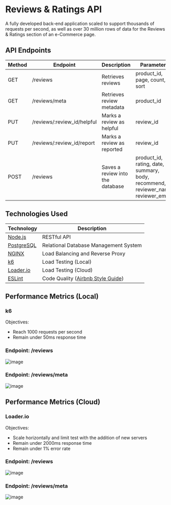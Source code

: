 # Reviews & Ratings API
A fully developed back-end application scaled to support thousands of requests per second, as well as over 30 million rows of data for the Reviews & Ratings section of an e-Commerce page.

<h2>API Endpoints</h2>

| Method | Endpoint | Description | Parameters |
| ------------- | ------------- | ------------- | ------------- |
| GET | /reviews | Retrieves reviews | product_id, page, count, sort |
| GET | /reviews/meta | Retrieves review metadata | product_id | 
| PUT | /reviews/:review_id/helpful | Marks a review as helpful | review_id | 
| PUT | /reviews/:review_id/report | Marks a review as reported | review_id | 
| POST | /reviews | Saves a review into the database | product_id, rating, date, summary, body, recommend, reviewer_name, reviewer_email | 

<h2>Technologies Used</h2>

| Technology | Description |
| ------------- | ------------- |
| [Node.js](https://github.com/nodejs/node/)  | RESTful API  |
| [PostgreSQL](https://github.com/postgres/postgres)  | Relational Database Management System  |
| [NGINX](https://github.com/nginx/nginx) | Load Balancing and Reverse Proxy  |
| [k6](https://github.com/grafana/k6)   | Load Testing (Local)  |
| [Loader.io](https://loader.io/) | Load Testing (Cloud)  |
| [ESLint](https://github.com/eslint/eslint) | Code Quality ([Airbnb Style Guide](https://github.com/airbnb/javascript)) |

<h2>Performance Metrics (Local)</h2>

<h3>k6</h3>
Objectives:
<ul>
  <li>Reach 1000 requests per second</li>
  <li>Remain under 50ms response time</li>
</ul>

<h3>Endpoint: /reviews</h3>

![image](https://user-images.githubusercontent.com/97769405/166124353-244cd936-74b7-4c96-b5c3-47d741fdafe4.png)

<h3>Endpoint: /reviews/meta</h3>

![image](https://user-images.githubusercontent.com/97769405/166124355-3346d700-e82a-4e53-a038-0d5f8a2f0e5d.png)


<h2>Performance Metrics (Cloud)</h2>

<h3>Loader.io</h3>
Objectives:
<ul>
  <li>Scale horizontally and limit test with the addition of new servers</li>
  <li>Remain under 2000ms response time</li>
  <li>Remain under 1% error rate</li>
</ul>

<h3>Endpoint: /reviews</h3>

![image](https://user-images.githubusercontent.com/97769405/166124393-8b7ac7ab-adf2-4d19-b56b-1e7e1aee9198.png)


<h3>Endpoint: /reviews/meta</h3>

![image](https://user-images.githubusercontent.com/97769405/166124385-329ce029-8aba-47f2-9efa-169d1b41be87.png)


